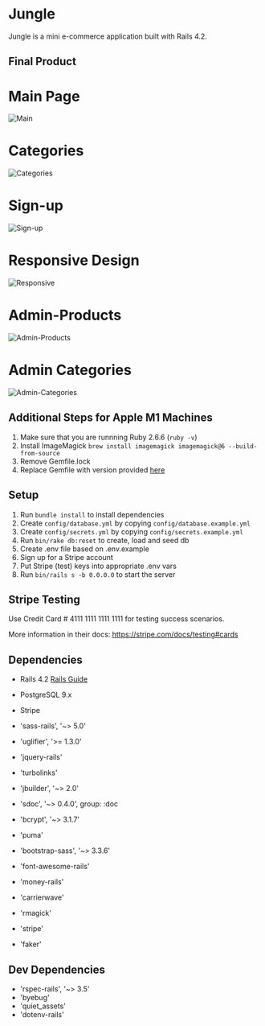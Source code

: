 # Jungle

Jungle is a mini e-commerce application built with Rails 4.2.

## Final Product
# Main Page
![Main](https://user-images.githubusercontent.com/85145076/156908212-3b3b9823-63bd-4b3b-a860-26a5286c99ba.png)
# Categories
![Categories](https://user-images.githubusercontent.com/85145076/156908233-65650a63-edae-471b-99c8-6ba71a43ed3d.png)
# Sign-up
![Sign-up](https://user-images.githubusercontent.com/85145076/156908238-c3512138-5e00-4257-8060-6c09fc148b5b.png)
# Responsive Design
![Responsive](https://user-images.githubusercontent.com/85145076/156908242-2921eb84-05d6-4c2b-9a3b-c5c474bbb4de.png)
# Admin-Products
![Admin-Products](https://user-images.githubusercontent.com/85145076/156908244-e7635529-e00a-4fb4-bb44-7e0b9da756ab.png)
# Admin Categories
![Admin-Categories](https://user-images.githubusercontent.com/85145076/156908245-c1908cbd-f7a7-494d-af49-c2e414e0884a.png)

## Additional Steps for Apple M1 Machines

1. Make sure that you are runnning Ruby 2.6.6 (`ruby -v`)
1. Install ImageMagick `brew install imagemagick imagemagick@6 --build-from-source`
2. Remove Gemfile.lock
3. Replace Gemfile with version provided [here](https://gist.githubusercontent.com/FrancisBourgouin/831795ae12c4704687a0c2496d91a727/raw/ce8e2104f725f43e56650d404169c7b11c33a5c5/Gemfile)

## Setup

1. Run `bundle install` to install dependencies
2. Create `config/database.yml` by copying `config/database.example.yml`
3. Create `config/secrets.yml` by copying `config/secrets.example.yml`
4. Run `bin/rake db:reset` to create, load and seed db
5. Create .env file based on .env.example
6. Sign up for a Stripe account
7. Put Stripe (test) keys into appropriate .env vars
8. Run `bin/rails s -b 0.0.0.0` to start the server

## Stripe Testing

Use Credit Card # 4111 1111 1111 1111 for testing success scenarios.

More information in their docs: <https://stripe.com/docs/testing#cards>

## Dependencies

* Rails 4.2 [Rails Guide](http://guides.rubyonrails.org/v4.2/)
* PostgreSQL 9.x
* Stripe

* 'sass-rails', '~> 5.0'
* 'uglifier', '>= 1.3.0'
* 'jquery-rails'
* 'turbolinks'
* 'jbuilder', '~> 2.0'
* 'sdoc', '~> 0.4.0', group: :doc
* 'bcrypt', '~> 3.1.7'
* 'puma'
* 'bootstrap-sass', '~> 3.3.6'
* 'font-awesome-rails'
* 'money-rails'
* 'carrierwave'
* 'rmagick'
* 'stripe'
* 'faker'

## Dev Dependencies
* 'rspec-rails', '~> 3.5'
* 'byebug'
* 'quiet_assets'
* 'dotenv-rails'
